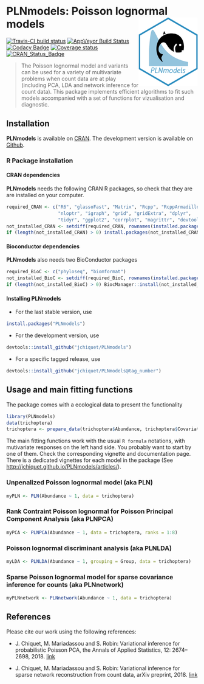 
# PLNmodels: Poisson lognormal models <img src="man/figures/logo.png" align="right" width="155" height="180"/>

[![Travis-CI build
status](https://travis-ci.org/jchiquet/PLNmodels.svg?branch=master)](https://travis-ci.org/jchiquet/PLNmodels)
[![AppVeyor Build
Status](https://ci.appveyor.com/api/projects/status/github/jchiquet/PLNmodels?branch=master&svg=true)](https://ci.appveyor.com/project/jchiquet/PLNmodels)
[![Codacy
Badge](https://api.codacy.com/project/badge/Grade/c031ad73ccdb4c88ba11dfd74fab1255)](https://www.codacy.com/app/jchiquet/PLNmodels?utm_source=github.com&utm_medium=referral&utm_content=jchiquet/PLNmodels&utm_campaign=Badge_Grade)
[![Coverage
status](https://codecov.io/gh/jchiquet/PLNmodels/branch/master/graph/badge.svg)](https://codecov.io/github/jchiquet/PLNmodels?branch=master)
[![CRAN\_Status\_Badge](http://www.r-pkg.org/badges/version/PLNmodels)](https://cran.r-project.org/package=PLNmodels)

> The Poisson lognormal model and variants can be used for a variety of
> multivariate problems when count data are at play (including PCA, LDA
> and network inference for count data). This package implements
> efficient algorithms to fit such models accompanied with a set of
> functions for vizualisation and diagnostic.

## Installation

**PLNmodels** is available on
[CRAN](https://cran.r-project.org/package=PLNmodels). The development
version is available on [Github](https://github.com/jchiquet/PLNmodels).

### R Package installation

#### CRAN dependencies

**PLNmodels** needs the following CRAN R packages, so check that they
are are installed on your
computer.

``` r
required_CRAN <- c("R6", "glassoFast", "Matrix", "Rcpp", "RcppArmadillo",
                   "nloptr", "igraph", "grid", "gridExtra", "dplyr",
                   "tidyr", "ggplot2", "corrplot", "magrittr", "devtools")
not_installed_CRAN <- setdiff(required_CRAN, rownames(installed.packages()))
if (length(not_installed_CRAN) > 0) install.packages(not_installed_CRAN)
```

#### Bioconductor dependencies

**PLNmodels** also needs two BioConductor packages

``` r
required_BioC <- c("phyloseq", "biomformat")
not_installed_BioC <- setdiff(required_BioC, rownames(installed.packages()))
if (length(not_installed_BioC) > 0) BiocManager::install(not_installed_BioC)
```

#### Installing PLNmodels

  - For the last stable version, use

<!-- end list -->

``` r
install.packages("PLNmodels")
```

  - For the development version, use

<!-- end list -->

``` r
devtools::install_github("jchiquet/PLNmodels")
```

  - For a specific tagged release, use

<!-- end list -->

``` r
devtools::install_github("jchiquet/PLNmodels@tag_number")
```

## Usage and main fitting functions

The package comes with a ecological data to present the functionality

``` r
library(PLNmodels)
data(trichoptera)
trichoptera <- prepare_data(trichoptera$Abundance, trichoptera$Covariate)
```

The main fitting functions work with the usual `R formula` notations,
with mutivariate responses on the left hand side. You probably want to
start by one of them. Check the corresponding vignette and documentation
page. There is a dedicated vignettes for each model in the package (See
<http://jchiquet.github.io/PLNmodels/articles/>).

### Unpenalized Poisson lognormal model (aka PLN)

``` r
myPLN <- PLN(Abundance ~ 1, data = trichoptera)
```

### Rank Contraint Poisson lognormal for Poisson Principal Component Analysis (aka PLNPCA)

``` r
myPCA <- PLNPCA(Abundance ~ 1, data = trichoptera, ranks = 1:8)
```

### Poisson lognormal discriminant analysis (aka PLNLDA)

``` r
myLDA <- PLNLDA(Abundance ~ 1, grouping = Group, data = trichoptera)
```

### Sparse Poisson lognormal model for sparse covariance inference for counts (aka PLNnetwork)

``` r
myPLNnetwork <- PLNnetwork(Abundance ~ 1, data = trichoptera)
```

## References

Please cite our work using the following references:

  - J. Chiquet, M. Mariadassou and S. Robin: Variational inference for
    probabilistic Poisson PCA, the Annals of Applied Statistics, 12:
    2674–2698, 2018. [link](http://dx.doi.org/10.1214/18-AOAS1177)

  - J. Chiquet, M. Mariadassou and S. Robin: Variational inference for
    sparse network reconstruction from count data, arXiv preprint, 2018.
    [link](https://arxiv.org/abs/1806.03120)
